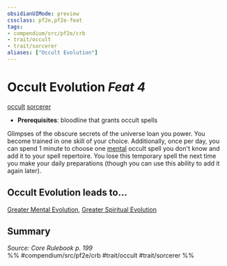 ```yaml
---
obsidianUIMode: preview
cssclass: pf2e,pf2e-feat
tags:
- compendium/src/pf2e/crb
- trait/occult
- trait/sorcerer
aliases: ["Occult Evolution"]
---
```

# Occult Evolution  *Feat 4*  
[occult](../../rules/traits/occult.md)  [sorcerer](../../rules/traits/sorcerer.md)  

- **Prerequisites**: bloodline that grants occult spells

Glimpses of the obscure secrets of the universe loan you power. You become trained in one skill of your choice. Additionally, once per day, you can spend 1 minute to choose one [mental](../../rules/traits/mental.md) occult spell you don't know and add it to your spell repertoire. You lose this temporary spell the next time you make your daily preparations (though you can use this ability to add it again later).

## Occult Evolution leads to...

[Greater Mental Evolution](greater-mental-evolution.md), [Greater Spiritual Evolution](greater-spiritual-evolution-apg.md)

## Summary

*Source: Core Rulebook p. 199*  
%% #compendium/src/pf2e/crb #trait/occult #trait/sorcerer %%